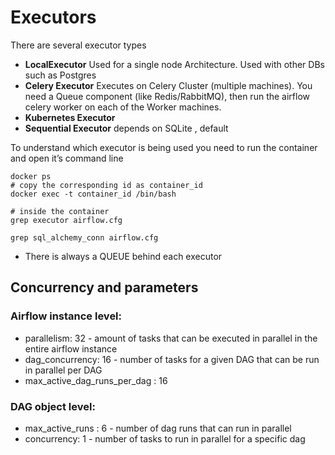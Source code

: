 # Executors
There are several executor types
- **LocalExecutor** Used for a single node Architecture. Used with other DBs such as Postgres
- **Celery Executor** Executes on Celery Cluster (multiple machines). You need a Queue component (like Redis/RabbitMQ), then run the airflow celery worker on each of the Worker machines. 
- **Kubernetes Executor**
- **Sequential Executor** depends on SQLite , default 

To understand which executor is being used you need to run the container and open it’s command line 
```
docker ps
# copy the corresponding id as container_id
docker exec -t container_id /bin/bash

# inside the container
grep executor airflow.cfg

grep sql_alchemy_conn airflow.cfg
```

- There is always a QUEUE behind each executor

## Concurrency and parameters

### Airflow instance level:
- parallelism: 32 - amount of tasks that can be executed in parallel in the entire airflow instance
- dag_concurrency: 16 - number of tasks for a given DAG that can be run in parallel per DAG 
- max_active_dag_runs_per_dag : 16 

### DAG object level:

- max_active_runs : 6 - number of dag runs that can run in parallel 
- concurrency: 1 - number of tasks to run in parallel for a specific dag
